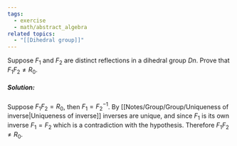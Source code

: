 ```yaml
---
tags:
  - exercise
  - math/abstract_algebra
related topics:
  - "[[Dihedral group]]"
---
```

Suppose $F_1$ and $F_2$ are distinct reflections in a dihedral group $Dn$. Prove that $F_1F_2 \neq R_0$.
##### Solution:
Suppose $F_1F_2 = R_0$, then $F_1 = F_2^{-1}$. By [[Notes/Group/Group/Uniqueness of inverse|Uniqueness of inverse]] inverses are unique, and since $F_1$ is its own inverse $F_1=F_2$ which is a contradiction with the hypothesis. Therefore $F_1F_2 \neq R_0$.
